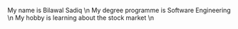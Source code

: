 My name is Bilawal Sadiq \n
My degree programme is Software Engineering \n
My hobby is learning about the stock market \n
